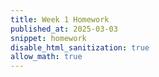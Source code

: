 ```yaml
---
title: Week 1 Homework
published_at: 2025-03-03
snippet: homework
disable_html_sanitization: true
allow_math: true
---
```

